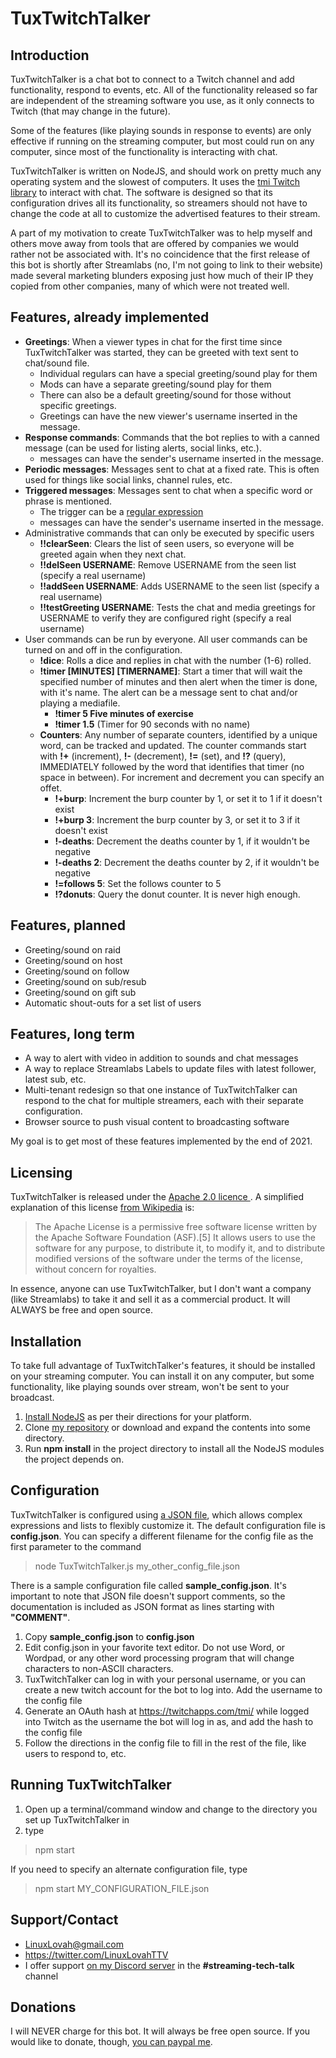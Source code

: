 TuxTwitchTalker
===

Introduction
---
TuxTwitchTalker is a chat bot to connect to a Twitch channel and add functionality, respond to events, etc.  All of the functionality released so far are independent of the streaming software you use, as it only connects to Twitch (that may change in the future).

Some of the features (like playing sounds in response to events) are only effective if running on the streaming computer, but most could run on any computer, since most of the functionality is interacting with chat.

TuxTwitchTalker is written on NodeJS, and should work on pretty much any operating system and the slowest of computers.  It uses the [tmi Twitch library](https://tmijs.com/) to interact with chat.  The software is designed so that its configuration drives all its functionality, so streamers should not have to change the code at all to customize the advertised features to their stream.

A part of my motivation to create TuxTwitchTalker was to help myself and others move away from tools that are offered by companies we would rather not be associated with.  It's no coincidence that the first release of this bot is shortly after Streamlabs (no, I'm not going to link to their website) made several marketing blunders exposing just how much of their IP they copied from other companies, many of which were not treated well.


Features, already implemented
---
* **Greetings**: When a viewer types in chat for the first time since TuxTwitchTalker was started, they can be greeted with text sent to chat/sound file.
  * Individual regulars can have a special greeting/sound play for them
  * Mods can have a separate greeting/sound play for them
  * There can also be a default greeting/sound for those without specific greetings.
  * Greetings can have the new viewer's username inserted in the message.
* **Response commands**: Commands that the bot replies to with a canned message (can be used for listing alerts, social links, etc.).
  * messages can have the sender's username inserted in the message.
* **Periodic messages**: Messages sent to chat at a fixed rate.  This is often used for things like social links, channel rules, etc.
*  **Triggered messages**: Messages sent to chat when a specific word or phrase is mentioned.
   *  The trigger can be a [regular expression](https://www.oreilly.com/content/an-introduction-to-regular-expressions/)
   * messages can have the sender's username inserted in the message.
* Administrative commands that can only be executed by specific users
  * **!!clearSeen**: Clears the list of seen users, so everyone will be greeted again when they next chat.
  *  **!!delSeen USERNAME**: Remove USERNAME from the seen list (specify a real username)
  *  **!!addSeen USERNAME**: Adds USERNAME to the seen list (specify a real username)
  *  **!!testGreeting USERNAME**: Tests the chat and media greetings for USERNAME to verify they are configured right (specify a real username)
* User commands can be run by everyone.  All user commands can be turned on and off in the configuration.
  * **!dice**: Rolls a dice and replies in chat with the number (1-6) rolled.
  * **!timer [MINUTES] [TIMERNAME]**: Start a timer that will wait the specified number of minutes and then alert when the timer is done, with it's name.  The alert can be a message sent to chat and/or playing a mediafile.
    * **!timer 5 Five minutes of exercise**
    * **!timer 1.5** (Timer for 90 seconds with no name)
  * **Counters**: Any number of separate counters, identified by a unique word, can be tracked and updated.  The counter commands start with **!+** (increment), **!-** (decrement), **!=** (set), and **!?** (query), IMMEDIATELY followed by the word that identifies that timer (no space in between).  For increment and decrement you can specify an offet.
    * **!+burp**: Increment the burp counter by 1, or set it to 1 if it doesn't exist
    * **!+burp 3**: Increment the burp counter by 3, or set it to 3 if it doesn't exist
    * **!-deaths**: Decrement the deaths counter by 1, if it wouldn't be negative
    * **!-deaths 2**: Decrement the deaths counter by 2, if it wouldn't be negative
    * **!=follows 5**: Set the follows counter to 5
    * **!?donuts**: Query the donut counter.  It is never high enough.


Features, planned
---
* Greeting/sound on raid
* Greeting/sound on host
* Greeting/sound on follow
* Greeting/sound on sub/resub
* Greeting/sound on gift sub
* Automatic shout-outs for a set list of users


Features, long term
---
* A way to alert with video in addition to sounds and chat messages
* A way to replace Streamlabs Labels to update files with latest follower, latest sub, etc.
* Multi-tenant redesign so that one instance of TuxTwitchTalker can respond to the chat for multiple streamers, each with their separate configuration.
* Browser source to push visual content to broadcasting software

My goal is to get most of these features implemented by the end of 2021.


Licensing
---
TuxTwitchTalker is released under the [Apache 2.0 licence ](https://www.apache.org/licenses/LICENSE-2.0).  A simplified explanation of this license [from Wikipedia](https://en.wikipedia.org/wiki/Apache_License) is:
> The Apache License is a permissive free software license written by the Apache Software Foundation (ASF).[5] It allows users to use the software for any purpose, to distribute it, to modify it, and to distribute modified versions of the software under the terms of the license, without concern for royalties.

In essence, anyone can use TuxTwitchTalker, but I don't want a company (like Streamlabs) to take it and sell it as a commercial product.  It will ALWAYS be free and open source.


Installation
---
To take full advantage of TuxTwitchTalker's features, it should be installed on your streaming computer.  You can install it on any computer, but some functionality, like playing sounds over stream, won't be sent to your broadcast.

1. [Install NodeJS](https://nodejs.org/en/download/) as per their directions for your platform.
2. Clone [my repository](https://github.com/LinuxLovah/TuxTwitchTalker) or download and expand the contents into some directory.
3. Run **npm install** in the project directory to install all the NodeJS modules the project depends on.


Configuration
---
TuxTwitchTalker is configured using [a JSON file](https://en.wikipedia.org/wiki/JSON), which allows complex expressions and lists to flexibly customize it.  The default configuration file is **config.json**.  You can specify a different filename for the config file as the first parameter to the command
> node TuxTwitchTalker.js my_other_config_file.json

There is a sample configuration file called **sample_config.json**.  It's important to note that JSON file doesn't support comments, so the documentation is included as JSON format as lines starting with **"COMMENT"**.
1. Copy **sample_config.json** to **config.json**
2. Edit config.json in your favorite text editor.  Do not use Word, or Wordpad, or any other word processing program that will change characters to non-ASCII characters.
3. TuxTwitchTalker can log in with your personal username, or you can create a new twitch account for the bot to log into.  Add the username to the config file
4. Generate an OAuth hash at https://twitchapps.com/tmi/ while logged into Twitch as the username the bot will log in as, and add the hash to the config file
5. Follow the directions in the config file to fill in the rest of the file, like users to respond to, etc.


Running TuxTwitchTalker
---
1. Open up a terminal/command window and change to the directory you set up TuxTwitchTalker in
2. type
> npm start

If you need to specify an alternate configuration file, type
> npm start MY_CONFIGURATION_FILE.json


Support/Contact
---
* [LinuxLovah@gmail.com](mailto:LinuxLovah@gmail.com)
* https://twitter.com/LinuxLovahTTV
* I offer support [on my Discord server](https://discord.gg/dJeFM2GpZN) in the **#streaming-tech-talk** channel

Donations
---
I will NEVER charge for this bot. It will always be free open source.  If you would like to donate, though, [you can paypal me](https://www.paypal.com/donate/?business=MYYKAGE7725C4&no_recurring=0&currency_code=USD).
